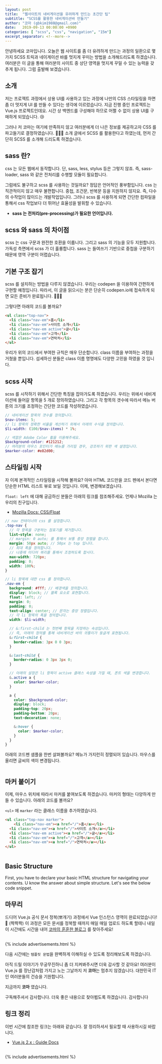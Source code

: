 ```yaml
---
layout: post
title:  "웹사이트의 네비게이션을 유려하게 만드는 초간단 팁"
subtitle: "SCSS를 활용한 네비게이션바 만들기"
author: "코마 (gbkim1988@gmail.com)"
date:   2019-09-13 00:00:00 +0900
categories: [ "scss", "css", "navigation", "15m"]
excerpt_separator: <!--more-->
---
```



안녕하세요 코마입니다. 오늘은 웹 사이트를 좀 더 유려하게 만드는 과정의 일환으로 몇가지 SCSS 트릭과 네이게이션 바를 멋지게 꾸미는 방법을 소개해드리도록 하겠습니다. 여러분은 이 글을 통해 여러분의 사이트 중 상단 영역을 멋지게 꾸밀 수 있는 능력을 갖추게 됩니다. 그럼 출발해 보겠습니다.

<!--more-->

## 소개

저는 프로젝트 과정에서 상용 UI를 사용하고 있는 과정에 나만의 CSS 스타일링을 하면 좀 더 멋지게 UI 를 만들 수 있다는 생각에 이르렀습니다. 지금 진행 중인 프로젝트는 Vue.js 프로젝트인데요. 시간 상 백엔드를 구성해야 하므로 어쩔 수 없이 상용 UI를 구매하게 되었습니다. 😢

그러나 저 코마는 여기에 만족하지 않고 여러분에게 더 나은 정보를 제공하고자 CSS 를 파고들기로 결정하였습니다. 👏👏👏 소개 글에서 SCSS 를 활용한다고 하였는데, 먼저 간단히 SCSS 를 소개해 드리도록 하겠습니다.

## sass 란?

css 는 모든 웹에서 동작합니다. 단, sass, less, stylus 등은 그렇지 않죠. 즉, sass-loader, sass 와 같은 전처리를 수행할 모듈이 필요합니다. 

그럼에도 불구하고 scss 를 사용하는 것일까요? 정답은 언어적인 풍부함입니다. css 는 직관적이지 않고 매우 불편합니다. 중첩, 조건문, 반복문 등을 지원하지 않지요. 즉, 다수의 수작업이 많이드는 개발작업입니다. 그러나 scss 를 사용하게 되면 간단한 컴파일을 통해서 css 작업보다 더 뛰어난 효율성을 발휘할 수 있습니다. 

- **sass 는 전처리(pre-processing)가 필요한 언어입니다.**

## scss 와 sass 의 차이점

scss 는 css 구문과 완전한 호환을 이룹니다. 그리고 sass 의 기능을 모두 지원합니다. 가독성 측면에서 scss 가 더 훌륭합니다. sass 는 들여쓰기 기반으로 중첩을 구분하기 때문에 영역 구분이 어렵습니다.

## 기본 구조 잡기

scss 를 설치하는 방법을 다루지 않겠습니다. 우리는 codepen 을 이용하여 간편하게 구현할 예정입니다. 따라서, 이 글을 읽으시는 분은 단순히 codepen.io에 접속하게 되면 모든 준비가 완료됩니다. 👏👏👏

그렇다면 아래의 코드를 볼까요?

```html
<ul class="top-nav">
  <li class="nav-em">홈</li>
  <li class="nav-em">사이트 소개</li>
  <li class="nav-em active">글</li>
  <li class="nav-em">고객</li>
  <li class="nav-em">연락처</li>
</ul>
```

우리가 위의 코드에서 부여한 규칙은 매우 단순합니다. class 이름을 부여하는 과정을 거쳤을 뿐입니다. 섬세하신 분들은 class 이름 명명에도 다양한 고민을 하였을 것 입니다.

## scss 시작

scss 를 시작하기 위해서 간단한 특징을 잡아가도록 하겠습니다. 우리는 위에서 네비게이션에 들어갈 항목을 5 개로 정의하였습니다. 그리고 각 항목의 갯수에 따라서 메뉴 버튼의 크기를 조정하는 간단한 코드를 작성하였습니다.

```scss
// 네비게이션 항목의 갯수를 정의합니다.
$nav-items: 5;
// li 항목의 정확한 비율을 계산하기 위해서 아래의 수식을 정의합니다.
$li-width: (100/$nav-items) * 1%;

// 색깔은 Adobe Color 휠을 이용해주세요.
$background-color: #121212;
// 여러분의 마우스 포인터가 메뉴를 가리킬 경우, 강조하기 위한 색 설정입니다.
$marker-color: #e82d00;
```

## 스타일링 시작

자 이제 본격적인 스타일링을 시작해 볼까요? 아마 HTML 코드만을 코드 펜에서 본다면 단순한 HTML 리스트 뷰로 보일 것입니다. 이제, 변경해보겠습니다.

`float: left` 에 대해 궁금하신 분들은 아래의 링크를 참조해주세요. 언제나 Mozilla 는 우리의 친구입니다. 

- [Mozilla Docs: CSS/Float](https://developer.mozilla.org/en-US/docs/Web/CSS/float)


```scss
// nav 컨테이너의 css 를 설정합니다.
.top-nav {
  // 각 항목을 구분하는 점표기를 제거합니다.
  list-style: none;
  // margin: 0 auto; 를 통해서 보통 중앙 정렬을 합니다.
  margin: 50px auto; // 50px 는 top 입니다. 
  // 최대 폭을 정의합니다. 
  // 나중에 미디어 쿼리를 통해서 조정하도록 합시다.
  max-width: 720px;
  padding: 0;
  width: 100%;
}

// li 항목에 대한 css 를 정의합니다.
.nav-em {
  background: #fff; // 배경색을 정의합니다.
  display: block; // 블록 요소로 표현합니다.
  float: left; // 
  margin: 0;
  padding: 0; 
  text-align: center; // 문자는 중앙 정렬입니다.
  // 각 li 항목의 폭을 정의합니다.
  width: $li-width;

  // &:first-child 는 첫번째 항목을 지정하는 속성입니다.
  // 즉, 아래의 정의를 통해 네비게이션 바의 귀퉁이가 둥글게 표현됩니다.
  &:first-child {
    border-radius: 3px 0 0 3px;
  }

  &:last-child {
    border-radius: 0 3px 3px 0;
  }

  // 아래의 설정은 li 항목이 active 클래스 속성을 가질 때, 폰트 색을 변경합니다.
  &.active a {
    color: $marker-color;
  }

  a {
    color: $background-color;
    display: block;
    padding-top: 20px;
    padding-bottom: 20px;
    text-decoration: none;

    &:hover {
      color: $marker-color;
    }
  }
}
```

아래의 코드펜 샘플을 한번 살펴볼까요? 메뉴가 가지런히 정렬되어 있습니다. 마우스를 올리면 글씨의 색이 변경됩니다. 

<!-- 

https://codepen.io/code-machina/pen/vYBrRzM 
https://codepen.io/code-machina/pen/VwZddoX -->

<pre class="codepen" data-height="470" data-type="result" data-href="VwZddoX" data-user="code-machina" data-safe="true"></pre>

## 마커 붙이기

이제, 마우스 위치에 따라서 마커를 붙여보도록 하겠습니다. 마커의 형태는 다양하게 만들 수 있습니다. 아래의 코드를 볼까요?

`<ul>` 에 `marker` 라는 클래스 이름을 추가하였습니다. 


```html
<ul class="top-nav marker">
    <li class="nav-em"><a href="/">홈</a></li>
  <li class="nav-em"><a href="/">사이트 소개</a></li>
  <li class="nav-em active"><a href="/">글</a></li>
  <li class="nav-em"><a href="/">고객</a></li>
  <li class="nav-em"><a href="/">연락처</a></li>
</ul>
```

```scss

```


<!-- https://codepen.io/code-machina/pen/eYOKjeW -->


## Basic Structure

First, you have to declare your basic HTML structure for navigating your contents. U know the answer about simple structure. Let's see the below code snippet.


## 









## 마무리

드디어 Vue.js 공식 문서 정복(뽀개기) 과정에서 Vue 인스턴스 영역이 완료되었습니다! 👏 (짝짝짝) 이 과정은 모든 문서를 정복할 때까지 매일 매일 업로드 하도록 할테니 내일 이 시간에도 시간을 내어 [코마의 훈훈한 블로그](https://code-machina.github.io) 를 찾아주세요!

<br>
{% include advertisements.html %}
<br>

다음 시간에는 `템플릿 문법`을 완벽하게 이해하실 수 있도록 정리해보도록 하겠습니다.

아직 드릴 이야기가 무궁무진하니 좀 더 지켜봐주시면 더욱 감사할 것 같아요! 여러분이 Vue.js 를 장난감처럼 가지고 노는 그날까지 저 **코마**는 멈추지 않겠습니다. 대한민국 IT인 여러분들의 건승을 기원합니다.

지금까지 **코마** 였습니다.

구독해주셔서 감사합니다. 더욱 좋은 내용으로 찾아뵙도록 하겠습니다. 감사합니다

## 링크 정리

이번 시간에 참조한 링크는 아래와 같습니다. 잘 정리하셔서 필요할 때 사용하시길 바랍니다.

- [Vue.js 2.x : Guide Docs](https://vuejs.org/v2/guide/index.html)

<br>
{% include advertisements.html %}
<br>
